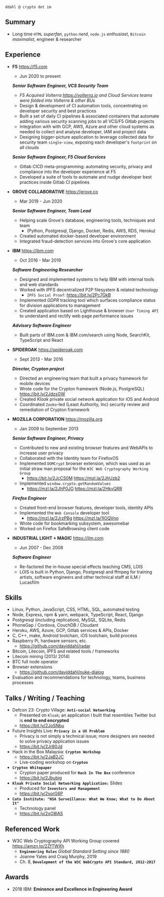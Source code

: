 `ddahl @ crypto dot im`

Summary
-------

*   Long time `HTML` *superfan*, `python` *nerd*, `node.js` *enthusiast*, `Bitcoin` *maximalist*, engineer & researcher

Experience
----------

*   **F5** <https://f5.com> 

    - Jun 2020 to present
   
    **_Senior Software Engineer, VCS Security Team_**
    
    * _F5 Acquired Volterra <https://volterra.io> and Cloud Services teams were folded into Volterra & other BUs_
    
    - Design & development of CI automation tools, concentrating on developer security and best practices
    - Built a set of daily CI pipelines & associated containers that automate adding various security scanning jobs to all VCS/F5 Gitlab projects
    - Integration with with GCP, AWS, Azure and other cloud systems as needed to collect and analyse developer, IAM and project data
    - Designing bigger-picture application to leverage collected data for security team `single-view`, exposing each developer's `footprint` on all clouds 
    
    **_Senior Software Engineer, F5 Cloud Services_**
    
    - Gitlab CICD meta-programming: automating security, privacy and compliance into the developer experience at F5
    - Developed a suite of tools to automate and nudge developer best practices inside Gitlab CI pipelines

*   **GROVE COLLABORATIVE** <https://grove.co> 
    
    - Mar 2019 - Jun 2020

    **_Senior Software Engineer, Team Lead_**

    - Helping scale Grove's database, engineering tools, techniques and team
      - (Python, Postgresql, Django, Docker, Redis, AWS, RDS, Heroku)
    - Created automated docker-based developer environment
    - Integrated fraud-detection services into Grove's core application

*   **IBM** <https://ibm.com> 

    - Oct 2016 - Mar 2019

    **_Software Engineering Researcher_**

    - Designed and implemented systems to help IBM with internal tools and web standards
    - Worked with IPFS decentralized P2P filesystem & related technology
      - `IPFS Social Proof`: <https://bit.ly/2Pc7GkB>
    - Implemented *GDPR* tracking tool which surfaces compliance status for division applications to management
    - Created application based on Lighthouse & browser `User Timing API` to understand and rectify web page performance issues

    **_Advisory Software Engineer_**

    - Built parts of IBM.com & IBM.com/search using Node, SearchKit, TypeScript and React

*   **SPIDEROAK** <https://spideroak.com>
    
    - Sept 2013 - Mar 2016

    **_Director, Crypton project_**

    - Directed an engineering team that built a privacy framework for mobile devices
    - Wrote code for the Crypton framework (Node.js, PostgreSQL) <https://bit.ly/2JdzsGW>
    - Created *Kloak* private social network application for iOS and Android
    - Coordinated `Zooko`-led (Least Authority, Inc) security review and remediation of Crypton framework

*   **MOZILLA CORPORATION** <https://mozilla.org>
    
    - Jan 2009 to September 2013

    **_Senior Software Engineer, Privacy_**

    - Contributed to new and existing browser features and WebAPIs to increase user privacy
    - Collaborated with the Identity team for FirefoxOS
    - Implemented `DOMCrypt` browser extension, which was used as an initial straw man proposal for the `W3C Web Cryptography Working Group`
      - <https://bit.ly/2JcCS0M> <https://mzl.la/2JhUzb2>
    - Implemented `window.crypto.getRandomValues`
      - <https://mzl.la/2JhP0JO> <https://mzl.la/2HkvQRR>

    **_Firefox Engineer_**

    - Created front-end browser features, developer tools, identity APIs
    - Implemented the `Web Console` developer tool
      - <https://mzl.la/2JrzPBg>  <https://mzl.la/1IOQVno>
    - Wrote code for bookmarking subsystem, awesomebar
    - Worked on Firefox SafeBrowsing client code

*   **INDUSTRIAL LIGHT + MAGIC** <https://ilm.com>

    - Jun 2007 - Dec 2008

    **_Software Engineer_**

    - Re-factored the in-house special effects teaching CMS, LOIS
    - LOIS is built in Python, Django, Postgresql and ffmpeg for training artists, software engineers and other technical staff at ILM / Lucasfilm

Skills
------

*   Linux, Python, JavaScript, CSS, HTML, SQL, automated testing
*   Node, Express, npm & yarn, webpack, TypeScript, React, Django
*   Postgresql (including replication), MySQL, SQLite, Redis
*   PhoneGap / Cordova, CouchDB / Cloudant
*   Heroku, AWS, Azure, GCP, Gitlab services & APIs, Docker
*   C, C++, make, Android toolchain, iOS toolchain, build process
*   Raspberry Pi, hardware sensors, etc.
    - <https://github.com/daviddahl/radar>
*   Bitcoin, Litecoin, IPFS and related tools / frameworks
*   Litecoin mining (2013/ 2014)
*   BTC full node operator
*   Browser extensions
    - <https://github.com/daviddahl/nuke-dialog>
*   Evaluation and recommendations for technology, teams, business processes

Talks / Writing / Teaching
--------------------------

*   Defcon 23: Crypto Village: **`Anti-social Networking`**
    - Presented on `Kloak`; an application I built that resembles Twitter but is **end to end encrypted**
    - <https://bit.ly/2JoSNbu>
*   Future Insights Live: **`Privacy is a UX Problem`**
    - Privacy is not simply a technical issue; more designers are needed to solve privacy application issues
    - <https://bit.ly/2Jr80Jd>
*   Hack in the Box Malaysia: **`Crypton Workshop`**
    - <https://bit.ly/2JaB2JC>
    - Live-coding workshop on **`Crypton`**
*   **`Crypton Whitepaper`**
    - Crypton paper produced for **`Hack In The Box`** conference
    - <https://bit.ly/2Jbubjg>
*   **`Kloak Private Social Networking Application:`** Slides
    - Produced for **`Investors and Management`**
    - <https://bit.ly/2sorG6P>
*   **`Cato Institute: "NSA Surveillance: What We Know; What to Do About It"`**
    - Technology panel
    - <https://bit.ly/2xO8lAS>

Referenced Work
---------------

*   W3C Web Cryptography API Working Group covered <https://amzn.to/2ZfTWXh>
    - **`Engineering Rules`** _Global Standard Setting since 1880_
    - Joanne Yates and Craig Murphy, 2019
    - Ch. 8, **`Development of the W3C WebCrypto API Standard, 2012-2017`**

Awards
------

*   2018 IBM: **Eminence and Excellence in Engineering Award**

